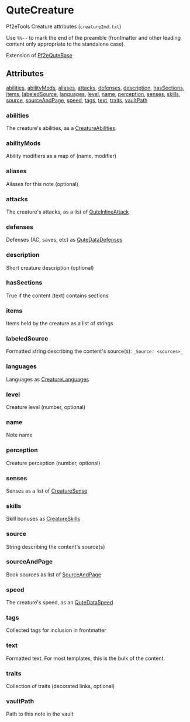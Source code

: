 # QuteCreature

Pf2eTools Creature attributes (`creature2md.txt`)

Use `%%--` to mark the end of the preamble (frontmatter and other leading content only appropriate to the standalone case).

Extension of [Pf2eQuteBase](Pf2eQuteBase.md)

## Attributes

[abilities](#abilities), [abilityMods](#abilitymods), [aliases](#aliases), [attacks](#attacks), [defenses](#defenses), [description](#description), [hasSections](#hassections), [items](#items), [labeledSource](#labeledsource), [languages](#languages), [level](#level), [name](#name), [perception](#perception), [senses](#senses), [skills](#skills), [source](#source), [sourceAndPage](#sourceandpage), [speed](#speed), [tags](#tags), [text](#text), [traits](#traits), [vaultPath](#vaultpath)


### abilities

The creature's abilities, as a [CreatureAbilities](QuteCreature/CreatureAbilities.md).

### abilityMods

Ability modifiers as a map of (name, modifier)

### aliases

Aliases for this note (optional)

### attacks

The creature's attacks, as a list of [QuteInlineAttack](QuteInlineAttack.md)

### defenses

Defenses (AC, saves, etc) as [QuteDataDefenses](QuteDataDefenses.md)

### description

Short creature description (optional)

### hasSections

True if the content (text) contains sections

### items

Items held by the creature as a list of strings

### labeledSource

Formatted string describing the content's source(s): `_Source: <sources>_`

### languages

Languages as [CreatureLanguages](QuteCreature/CreatureLanguages.md)

### level

Creature level (number, optional)

### name

Note name

### perception

Creature perception (number, optional)

### senses

Senses as a list of [CreatureSense](QuteCreature/CreatureSense.md)

### skills

Skill bonuses as [CreatureSkills](QuteCreature/CreatureSkills.md)

### source

String describing the content's source(s)

### sourceAndPage

Book sources as list of [SourceAndPage](../SourceAndPage.md)

### speed

The creature's speed, as an [QuteDataSpeed](QuteDataSpeed.md)

### tags

Collected tags for inclusion in frontmatter

### text

Formatted text. For most templates, this is the bulk of the content.

### traits

Collection of traits (decorated links, optional)

### vaultPath

Path to this note in the vault
